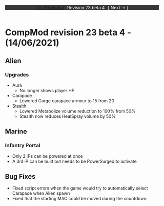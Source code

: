 <div style="width:100%;background-color:#373737;color:#FFFFFF;text-align:center">
<div style="display:inline-block;float:left;padding-left:20%">
<a href="revision23b3">
[ <- Previous ]
</a>
</div>
<div style="display:inline-block;">
Revision 23 beta 4
</div>
<div style="display:inline-block;float:right;padding-right:20%">
[ Next -> ]
</div>
</div>

<br />

# CompMod revision 23 beta 4 - (14/06/2021)
## Alien

### Upgrades
* Aura
  * No longer shows player HP
* Carapace
  * Lowered Gorge carapace armour to 15 from 20
* Stealth
  * Lowered Metabolize volume reduction to 100% from 50%
  * Stealth now reduces HealSpray volume by 50%

## Marine

### Infantry Portal
* Only 2 IPs can be powered at once
* A 3rd IP can be built but needs to be PowerSurged to activate

## Bug Fixes
* Fixed script errors when the game would try to automatically select Carapace when Alien spawn
* Fixed that the starting MAC could be moved during the countdown

<br/>


